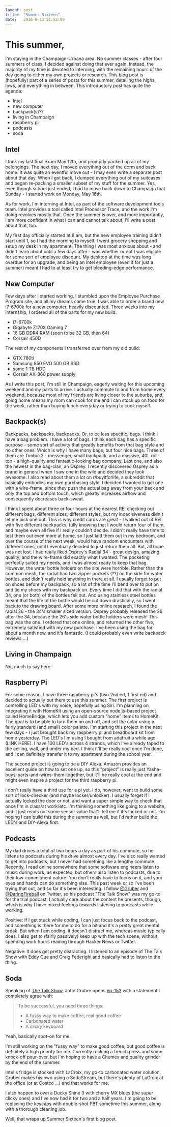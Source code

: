 ```yaml
---
layout: post
title:  "Summer Sixteen"
date:   2016-6-13 21:52:00
---
```


# This summer,

I'm staying in the Champaign-Urbana area. No summer classes - after four summers of class, I decided against doing that ever again. Instead, the majority of my time is devoted to interning, with the remaining hours of the day going to either my own projects or research. This blog post is (hopefully) part of a series of posts for this summer, detailing the highs, lows, and everything in between. This introductory post has quite the agenda:

- Intel
- new computer
- backpack(s)??
- living in Champaign
- raspberry pi
- podcasts
- soda

## Intel

I took my last final exam May 12th, and promptly packed up all of my belongings. The next day, I moved everything out of the dorm and back home. It was quite an eventful move out - I may even write a separate post about that day. When I got back, I dumped everything out of my suitcases and began re-packing a smaller subset of my stuff for the summer. Yes, even though school just ended, I had to move back down to Champaign that Sunday - I started work on Monday, May 16th.

As for work, I'm interning at Intel, as part of the software development tools team. Intel provides a tool called Intel Processor Trace, and the work I'm doing revolves mostly that. Once the summer is over, and more importantly, I am more confident in what I can and cannot talk about, I'll write a post about that, too.

My first day officially started at 8 am, but the new employee training didn't start until 1, so I had the morning to myself. I went grocery shopping and setup my desk in my apartment. The thing I was most anxious about - and didn't learn about until a few days after - was whether or not I was eligible for some sort of employee discount. My desktop at the time was long overdue for an upgrade, and being an Intel employee (even if for just a summer) meant I had to at least try to get bleeding-edge performance.

## New Computer

Few days after I started working, I stumbled upon the Employee Purchase Program site, and all my dreams came true. I was able to order a brand new i7-6700k for a new computer, heavily discounted. Three weeks into my internship, I ordered all of the parts for my new build.

- i7-6700k
- Gigabyte Z170X Gaming 7
- 16 GB DDR4 RAM (soon to be 32 GB, then 64)
- Corsair 450D

The rest of my components I transferred over from my old build:

- GTX 780ti
- Samsung 850 EVO 500 GB SSD
- some 1 TB HDD
- Corsair AX-860 power supply

As I write this post, I'm still in Champaign, eagerly waiting for this upcoming weekend and my parts to arrive. I actually commute to and from home every weekend, because most of my friends are living closer to the suburbs, and, going home means my mom can cook for me and I can stock up on food for the week, rather than buying lunch everyday or trying to cook myself.

## Backpack(s)

Backpacks, backpacks, backpacks. Or, to be less specific, bags. I think I have a bag problem. I have a lot of bags. I think each bag has a specific purpose - some sort of activity that greatly benefits from that bag style and no other ones. Which is why I have many bags, but four nice bags. Three of them are Timbuk2 - messenger, small backpack, and a massive, 40L roll-top  -  a high-quality and fantastic-looking bag company. Last one, and also the newest in the bag-clan, an Osprey. I recently discovered Osprey as a brand in general when I saw one in the wild and decided they look awesome. I also read about them a lot on r/buyitforlife, a subreddit that basically embodies my own purchasing style. I decided I wanted to get one with a wire-frame, since they push the actual bag away from your back and only the top and bottom touch, which greatly increases airflow and consequently decreases back-sweat.

I think I spent about three or four hours at the nearest REI checking out different bags, different sizes, different styles, but my indecisiveness didn't let me pick one out. This is why credit cards are great - I walked out of REI with five different backpacks, fully knowing that I would return four of them, and maybe even all five if I really couldn't decide. I didn't really have time to test them out even more at home, so I just laid them out in my bedroom, and over the course of the next week, would have random encounters with different ones, until I eventually decided to just return them all. But, all hope was not lost. I had really liked Osprey's Radial 34 - great design, amazing quality, and the wire-frame did exactly what I wanted. The pocketing perfectly suited my needs, and I was almost ready to keep that bag. However, the water bottle holders on the site were horrible. Rather than the common mesh, the radial had two zipper pockets (??) on the side for water bottles, and didn't really hold anything in there at all. I usually forget to put on shoes before my backpack, so a lot of the time I'll bend over to put on and tie my shoes with my backpack on. Every time I did that with the radial 34, one (or both) of the bottles fell out. And using stainless steel bottles meant that the life of the bottle would be cut down drastically, so I went back to the drawing board. After some more online research, I found the radial 26 - the 34's smaller sized version. Osprey probably released the 26 after the 34, because the 26's side water bottle holders were mesh! This bag was the one. I ordered that one online, and returned the other five, extremely satisfied with my new purchase. I've been using the bag for about a month now, and it's fantastic. (I could probably even write backpack reviews ...)

## Living in Champaign

Not much to say here.

## Raspberry Pi

For some reason, I have three raspberry pi's (two 2nd ed, 1 first ed) and decided to actually put them to use this summer. The first project is controlling LED's with my voice, hopefully using Siri. I'm planning on integrating it with HomeKit using an open-source node.js-based project called HomeBridge, which lets you add custom "home" items to HomeKit. The goal is to be able to turn them on and off, and set the color using a fairly standard (and small) color palette. I'm starting this project in the next few days - I just brought back my raspberry pi and breadboard kit from home yesterday. The LED's I'm using I bought from adafruit a while ago (LINK HERE). I have 100 LED's across 4 strands, which I've already taped to the ceiling, wall, and under my bed. I think it'll be really cool once I'm done, and I can definitely transfer it to my apartment during the school year.

The second project is going to be a DIY Alexa. Amazon provides an excellent guide on how to set one up, so this "project" is really just Yasha-buys-parts-and-wires-them-together, but it'll be really cool at the end and might even inspire a project for the third raspberry pi.

I don't really have a third use for a pi yet. I do, however, want to build some sort of lock-checker (and maybe locker/unlocker). I usually forget if I actually locked the door or not, and want a super simple way to check that once I'm in class/at work/etc. I'm thinking something like going to a website, and it just reads out some sensor value that'll tell me if it's locked or not. I'm hoping I can build this during the summer as well, but I'd rather build the LED's and DIY-Alexa first.

## Podcasts

My dad drives a total of two hours a day as part of his commute, so he listens to podcasts during his drive almost every day. I've also really wanted to get into podcasts, but I never had something like a lengthy commute. Recently, I read online somewhere that some software engineers listen to music during work, as expected, but others also listen to podcasts, due to their low-commitment nature. You don't really have to focus on it, and your eyes and hands can do something else. This past week or so I've been trying that out, and so far it's been interesting. I follow [@Gruber](https://www.twitter.com/gruber) and [@DaringFireball](https://www.twitter.com/daringfireball) on Twitter, so his podcast "The Talk Show" was my go-to for the trial podcast. I actually care about the content he presents, though, which is why I have mixed feelings towards listening to podcasts while working.

Positive: If I get stuck while coding, I can just focus back to the podcast, and something is there for me to do for a bit and it's a pretty great mental break. But when I am coding, it doesn't distract me, whereas music typically does. I also get to (fairly passively) keep up with the tech scene, without spending work hours reading through Hacker News or Twitter.

Negative: It does get pretty distracting. I listened to an episode of The Talk Show with Eddy Cue and Craig Federighi and basically had to listen to the thing.

## Soda

Speaking of [The Talk Show](https://daringfireball.net/thetalkshow), John Gruber opens [ep-153](https://daringfireball.net/thetalkshow/2016/05/06/ep-153) with a statement I completely agree with:

> To be successful, you need three things:
>
> - A fussy way to make coffee, real good coffee
> - Carbonated water
> - A clicky keyboard

Yeah, basically spot-on for me.

I'm still working on the "fussy way" to make good coffee, but good coffee is definitely a high priority for me. Currently rocking a french press and some knock-off pour-over, but I'm hoping to have a Chemex and quality grinder by the end of the summer.

Intel's fridge is stocked with LaCroix, my go-to carbonated water solution. Gruber makes his own using a SodaStream, but there's plenty of LaCroix at the office (or at Costco ...) and that works for me.

I also happen to own a Ducky Shine 3 with cherry MX blues (the super clicky ones) and I've now had it for two and a half years. I'm going to be replacing the keycaps with double-shot PBT sometime this summer, along with a thorough cleaning job.

Well, that wraps up Summer Sixteen's first blog post.